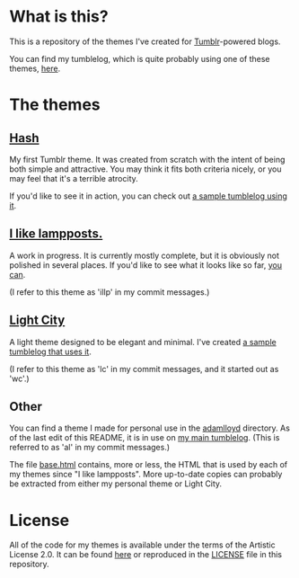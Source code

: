 What is this?
=============

This is a repository of the themes I've created for
[Tumblr](http://tumblr.com)-powered blogs.

You can find my tumblelog, which is quite probably using one of these
themes, [here](http://lloyda2.tumblr.com).



The themes
==========

[Hash](tip/hash/theme.html)
------------------------------

My first Tumblr theme. It was created from scratch with the intent of being
both simple and attractive. You may think it fits both criteria nicely, or
you may feel that it's a terrible atrocity.

If you'd like to see it in action, you can check out [a sample tumblelog
using it](http://hashtheme.tumblr.com/).


[I like lampposts.](tip/ilikelampposts/theme.html)
-----------------------------------------------------

A work in progress. It is currently mostly complete, but it is obviously
not polished in several places. If you'd like to see what it looks like so
far, [you can](http://ilikelampposts.tumblr.com/).

(I refer to this theme as 'illp' in my commit messages.)


[Light City](tip/lightcity/theme.html)
-----------------------------------------

A light theme designed to be elegant and minimal. I've created [a sample
tumblelog that uses it](http://lightcitytheme.tumblr.com/).

(I refer to this theme as 'lc' in my commit messages, and it started out as
'wc'.)


Other
-----

You can find a theme I made for personal use in the
[adamlloyd](master/adamlloyd) directory. As of the last edit of this README,
it is in use on [my main tumblelog](http://lloyda2.tumblr.com). (This
is referred to as 'al' in my commit messages.)

The file [base.html](tip/base.html) contains, more or less, the HTML that
is used by each of my themes since "I like lampposts". More up-to-date
copies can probably be extracted from either my personal theme or
Light City.



License
=======

All of the code for my themes is available under the terms of the
Artistic License 2.0. It can be found
[here](http://www.perlfoundation.org/artistic_license_2_0) or
reproduced in the [LICENSE](tip/LICENSE) file in this repository.
